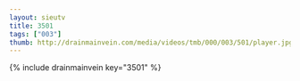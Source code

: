 ```yaml
--- 
layout: sieutv
title: 3501
tags: ["003"]
thumb: http://drainmainvein.com/media/videos/tmb/000/003/501/player.jpg
---
```

{% include drainmainvein key="3501" %} 
